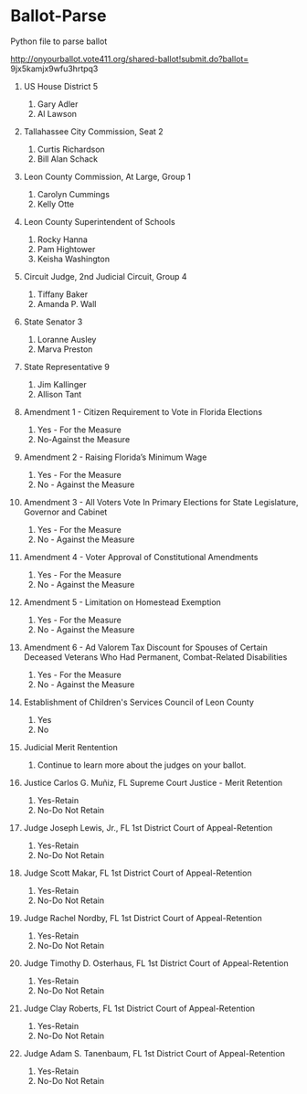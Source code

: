 # Ballot-Parse
Python file to parse ballot


http://onyourballot.vote411.org/shared-ballot!submit.do?ballot=
9jx5kamjx9wfu3hrtpq3


 1. US House District 5

     1. Gary Adler
     2. Al Lawson
 2. Tallahassee City Commission, Seat 2

     1. Curtis Richardson
     2. Bill Alan Schack
 3. Leon County Commission, At Large, Group 1

     1. Carolyn Cummings
     2. Kelly Otte
 4. Leon County Superintendent of Schools

     1. Rocky Hanna
     2. Pam Hightower
     3. Keisha Washington
 5. Circuit Judge, 2nd Judicial Circuit, Group 4

     1. Tiffany Baker
     2. Amanda P. Wall
 6. State Senator 3

     1. Loranne Ausley
     2. Marva Preston
 7. State Representative 9

     1. Jim Kallinger
     2. Allison Tant
 8. Amendment 1 - Citizen Requirement to Vote in Florida Elections

     1. Yes - For the Measure
     2. No-Against the Measure
 9. Amendment 2 - Raising Florida’s Minimum Wage

     1. Yes - For the Measure
     2. No - Against the Measure
10. Amendment 3 - All Voters Vote In Primary Elections for State Legislature,
    Governor and Cabinet

     1. Yes - For the Measure
     2. No - Against the Measure
11. Amendment 4 - Voter Approval of Constitutional Amendments

     1. Yes - For the Measure
     2. No - Against the Measure
12. Amendment 5 - Limitation on Homestead Exemption

     1. Yes - For the Measure
     2. No - Against the Measure
13. Amendment 6 - Ad Valorem Tax Discount for Spouses of Certain Deceased
    Veterans Who Had Permanent, Combat-Related Disabilities

     1. Yes - For the Measure
     2. No - Against the Measure
14. Establishment of Children's Services Council of Leon County

     1. Yes
     2. No
15. Judicial Merit Rentention

     1. Continue to learn more about the judges on your ballot.
16. Justice Carlos G. Muñiz, FL Supreme Court Justice - Merit Retention

     1. Yes-Retain
     2. No-Do Not Retain
17. Judge Joseph Lewis, Jr., FL 1st District Court of Appeal-Retention

     1. Yes-Retain
     2. No-Do Not Retain
18. Judge Scott Makar, FL 1st District Court of Appeal-Retention

     1. Yes-Retain
     2. No-Do Not Retain
19. Judge Rachel Nordby, FL 1st District Court of Appeal-Retention

     1. Yes-Retain
     2. No-Do Not Retain
20. Judge Timothy D. Osterhaus, FL 1st District Court of Appeal-Retention

     1. Yes-Retain
     2. No-Do Not Retain
21. Judge Clay Roberts, FL 1st District Court of Appeal-Retention

     1. Yes-Retain
     2. No-Do Not Retain
22. Judge Adam S. Tanenbaum, FL 1st District Court of Appeal-Retention

     1. Yes-Retain
     2. No-Do Not Retain

